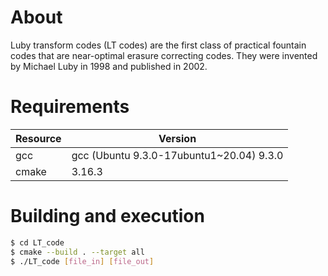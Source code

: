 # About
Luby transform codes (LT codes) are the first class of practical fountain codes that are near-optimal erasure correcting codes. They were invented by Michael Luby in 1998 and published in 2002.
# Requirements
| Resource | Version |
| ------ | ------ |
| gcc | gcc (Ubuntu 9.3.0-17ubuntu1~20.04) 9.3.0 |
| cmake | 3.16.3 |

# Building and execution
```sh
$ cd LT_code
$ cmake --build . --target all
$ ./LT_code [file_in] [file_out]
```
